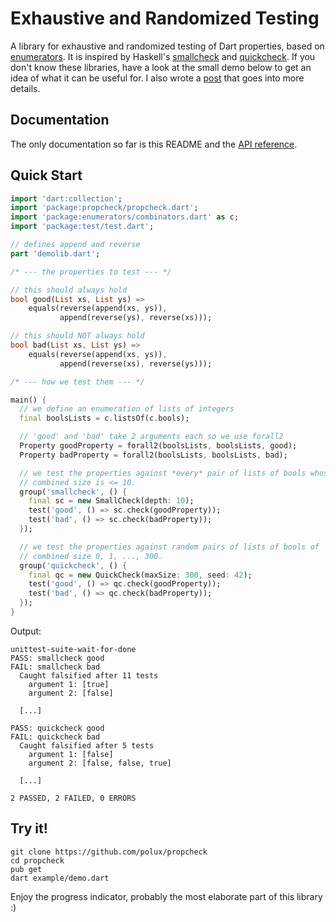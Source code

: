 # Exhaustive and Randomized Testing

A library for exhaustive and randomized testing of Dart properties, based on
[enumerators](http://pub.dartlang.org/packages/enumerators). It is inspired by
Haskell's [smallcheck](http://hackage.haskell.org/package/smallcheck) and
[quickcheck](http://hackage.haskell.org/package/QuickCheck). If you don't know
these libraries, have a look at the small demo below to get an idea of what it
can be useful for. I also wrote a
[post](https://plus.google.com/u/0/110708326411316526253/posts/NVQj6zJWzap)
that goes into more details.

## Documentation

The only documentation so far is this README and the
[API reference](http://www.dartdocs.org/documentation/propcheck/latest/index.html).

## Quick Start

```dart
import 'dart:collection';
import 'package:propcheck/propcheck.dart';
import 'package:enumerators/combinators.dart' as c;
import 'package:test/test.dart';

// defines append and reverse
part 'demolib.dart';

/* --- the properties to test --- */

// this should always hold
bool good(List xs, List ys) =>
    equals(reverse(append(xs, ys)),
           append(reverse(ys), reverse(xs)));

// this should NOT always hold
bool bad(List xs, List ys) =>
    equals(reverse(append(xs, ys)),
           append(reverse(xs), reverse(ys)));

/* --- how we test them --- */

main() {
  // we define an enumeration of lists of integers
  final boolsLists = c.listsOf(c.bools);

  // 'good' and 'bad' take 2 arguments each so we use forall2
  Property goodProperty = forall2(boolsLists, boolsLists, good);
  Property badProperty = forall2(boolsLists, boolsLists, bad);

  // we test the properties against *every* pair of lists of bools whose
  // combined size is <= 10.
  group('smallcheck', () {
    final sc = new SmallCheck(depth: 10);
    test('good', () => sc.check(goodProperty));
    test('bad', () => sc.check(badProperty));
  });

  // we test the properties against random pairs of lists of bools of
  // combined size 0, 1, ..., 300.
  group('quickcheck', () {
    final qc = new QuickCheck(maxSize: 300, seed: 42);
    test('good', () => qc.check(goodProperty));
    test('bad', () => qc.check(badProperty));
  });
}
```

Output:

```
unittest-suite-wait-for-done
PASS: smallcheck good
FAIL: smallcheck bad
  Caught falsified after 11 tests
    argument 1: [true]
    argument 2: [false]
  
  [...]
  
PASS: quickcheck good
FAIL: quickcheck bad
  Caught falsified after 5 tests
    argument 1: [false]
    argument 2: [false, false, true]
  
  [...]

2 PASSED, 2 FAILED, 0 ERRORS
```

## Try it!

```
git clone https://github.com/polux/propcheck
cd propcheck
pub get
dart example/demo.dart
```

Enjoy the progress indicator, probably the most elaborate part of this 
library :)
